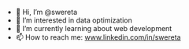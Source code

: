 - 👋 Hi, I’m @swereta
- 👀 I’m interested in data optimization
- 🌱 I’m currently learning about web development
- 📫 How to reach me: www.linkedin.com/in/swereta 
  

  
<!---
swereta/swereta is a ✨ special ✨ repository because its `README.md` (this file) appears on your GitHub profile.
You can click the Preview link to take a look at your changes.
--->
